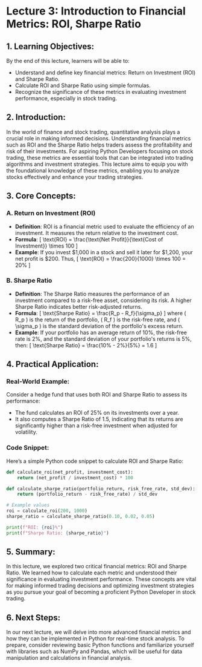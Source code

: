 # Lecture 3: Introduction to Financial Metrics: ROI, Sharpe Ratio

## 1. Learning Objectives:
By the end of this lecture, learners will be able to:
- Understand and define key financial metrics: Return on Investment (ROI) and Sharpe Ratio.
- Calculate ROI and Sharpe Ratio using simple formulas.
- Recognize the significance of these metrics in evaluating investment performance, especially in stock trading.

## 2. Introduction:
In the world of finance and stock trading, quantitative analysis plays a crucial role in making informed decisions. Understanding financial metrics such as ROI and the Sharpe Ratio helps traders assess the profitability and risk of their investments. For aspiring Python Developers focusing on stock trading, these metrics are essential tools that can be integrated into trading algorithms and investment strategies. This lecture aims to equip you with the foundational knowledge of these metrics, enabling you to analyze stocks effectively and enhance your trading strategies.

## 3. Core Concepts:

### A. Return on Investment (ROI)
- **Definition**: ROI is a financial metric used to evaluate the efficiency of an investment. It measures the return relative to the investment cost.
- **Formula**: 
  \[
  \text{ROI} = \frac{\text{Net Profit}}{\text{Cost of Investment}} \times 100
  \]
- **Example**: If you invest $1,000 in a stock and sell it later for $1,200, your net profit is $200. Thus, 
  \[
  \text{ROI} = \frac{200}{1000} \times 100 = 20\%
  \]

### B. Sharpe Ratio
- **Definition**: The Sharpe Ratio measures the performance of an investment compared to a risk-free asset, considering its risk. A higher Sharpe Ratio indicates better risk-adjusted returns.
- **Formula**:
  \[
  \text{Sharpe Ratio} = \frac{R_p - R_f}{\sigma_p}
  \]
  where \( R_p \) is the return of the portfolio, \( R_f \) is the risk-free rate, and \( \sigma_p \) is the standard deviation of the portfolio's excess return.
- **Example**: If your portfolio has an average return of 10%, the risk-free rate is 2%, and the standard deviation of your portfolio's returns is 5%, then:
  \[
  \text{Sharpe Ratio} = \frac{10\% - 2\%}{5\%} = 1.6
  \]

## 4. Practical Application:
### Real-World Example:
Consider a hedge fund that uses both ROI and Sharpe Ratio to assess its performance:
- The fund calculates an ROI of 25% on its investments over a year.
- It also computes a Sharpe Ratio of 1.5, indicating that its returns are significantly higher than a risk-free investment when adjusted for volatility.

### Code Snippet:
Here’s a simple Python code snippet to calculate ROI and Sharpe Ratio:

```python
def calculate_roi(net_profit, investment_cost):
    return (net_profit / investment_cost) * 100

def calculate_sharpe_ratio(portfolio_return, risk_free_rate, std_dev):
    return (portfolio_return - risk_free_rate) / std_dev

# Example values
roi = calculate_roi(200, 1000)
sharpe_ratio = calculate_sharpe_ratio(0.10, 0.02, 0.05)

print(f"ROI: {roi}%")
print(f"Sharpe Ratio: {sharpe_ratio}")
```

## 5. Summary:
In this lecture, we explored two critical financial metrics: ROI and Sharpe Ratio. We learned how to calculate each metric and understood their significance in evaluating investment performance. These concepts are vital for making informed trading decisions and optimizing investment strategies as you pursue your goal of becoming a proficient Python Developer in stock trading.

## 6. Next Steps:
In our next lecture, we will delve into more advanced financial metrics and how they can be implemented in Python for real-time stock analysis. To prepare, consider reviewing basic Python functions and familiarize yourself with libraries such as NumPy and Pandas, which will be useful for data manipulation and calculations in financial analysis.